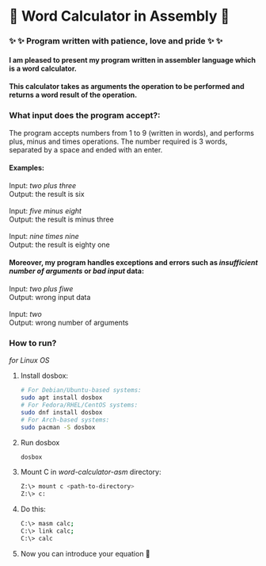 # :star2: Word Calculator in Assembly :star2:
### :sparkles: :sparkles: Program written with patience, love and pride :sparkles: :sparkles:

#### I am pleased to present my program written in assembler language which is a word calculator.
#### This calculator takes as arguments the operation to be performed and returns a word result of the operation. 



### What input does the program accept?:
The program accepts numbers from 1 to 9 (written in words), and performs plus, minus and times operations. The number required is 3 words, separated by a space and ended with an enter.

#### Examples:
Input: *two plus three* \
Output: the result is six \
\
Input: *five minus eight*\
Output: the result is minus three\
\
Input: *nine times nine*\
Output: the result is eighty one


#### Moreover, my program handles exceptions and errors such as *insufficient number of arguments* or *bad input* data:
Input: *two plus fiwe*\
Output: wrong input data\
\
Input: *two*\
Output: wrong number of arguments

### How to run?
*for Linux OS*
1. Install dosbox:
    ```bash
    # For Debian/Ubuntu-based systems:
    sudo apt install dosbox
    # For Fedora/RHEL/CentOS systems:
    sudo dnf install dosbox
    # For Arch-based systems:
    sudo pacman -S dosbox
2. Run dosbox
    ```bash
    dosbox
    ```
3. Mount C in *word-calculator-asm* directory:
    ```bash
    Z:\> mount c <path-to-directory>
    Z:\> c:
    ```
4. Do this:
    ```bash
    C:\> masm calc;
    C:\> link calc;
    C:\> calc
    ```
5. Now you can introduce your equation :full_moon_with_face:
